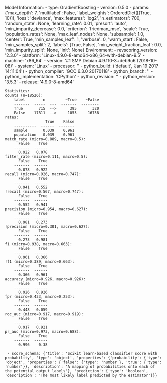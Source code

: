 Model Information:
	 - type: GradientBoosting
	 - version: 0.5.0
	 - params: {'max_depth': 7, 'multilabel': False, 'label_weights': OrderedDict([(True, 10)]), 'loss': 'deviance', 'max_features': 'log2', 'n_estimators': 700, 'random_state': None, 'learning_rate': 0.01, 'presort': 'auto', 'min_impurity_decrease': 0.0, 'criterion': 'friedman_mse', 'scale': True, 'population_rates': None, 'max_leaf_nodes': None, 'subsample': 1.0, 'center': True, 'min_samples_leaf': 1, 'verbose': 0, 'warm_start': False, 'min_samples_split': 2, 'labels': [True, False], 'min_weight_fraction_leaf': 0.0, 'min_impurity_split': None, 'init': None}
	Environment:
	 - revscoring_version: '2.3.0'
	 - platform: 'Linux-4.9.0-8-amd64-x86_64-with-debian-9.5'
	 - machine: 'x86_64'
	 - version: '#1 SMP Debian 4.9.110-3+deb9u6 (2018-10-08)'
	 - system: 'Linux'
	 - processor: ''
	 - python_build: ('default', 'Jan 19 2017 14:11:04')
	 - python_compiler: 'GCC 6.3.0 20170118'
	 - python_branch: ''
	 - python_implementation: 'CPython'
	 - python_revision: ''
	 - python_version: '3.5.3'
	 - release: '4.9.0-8-amd64'
	
	Statistics:
	counts (n=18526):
		label        n         ~True    ~False
		-------  -----  ---  -------  --------
		True       715  -->      395       320
		False    17811  -->     1053     16758
	rates:
		              True    False
		----------  ------  -------
		sample       0.039    0.961
		population   0.039    0.961
	match_rate (micro=0.889, macro=0.5):
		  False    True
		-------  ------
		  0.922   0.078
	filter_rate (micro=0.111, macro=0.5):
		  False    True
		-------  ------
		  0.078   0.922
	recall (micro=0.926, macro=0.747):
		  False    True
		-------  ------
		  0.941   0.552
	!recall (micro=0.567, macro=0.747):
		  False    True
		-------  ------
		  0.552   0.941
	precision (micro=0.954, macro=0.627):
		  False    True
		-------  ------
		  0.981   0.273
	!precision (micro=0.301, macro=0.627):
		  False    True
		-------  ------
		  0.273   0.981
	f1 (micro=0.938, macro=0.663):
		  False    True
		-------  ------
		  0.961   0.366
	!f1 (micro=0.389, macro=0.663):
		  False    True
		-------  ------
		  0.366   0.961
	accuracy (micro=0.926, macro=0.926):
		  False    True
		-------  ------
		  0.926   0.926
	fpr (micro=0.433, macro=0.253):
		  False    True
		-------  ------
		  0.448   0.059
	roc_auc (micro=0.917, macro=0.919):
		  False    True
		-------  ------
		  0.917   0.921
	pr_auc (micro=0.973, macro=0.688):
		  False    True
		-------  ------
		  0.996    0.38
	
	 - score_schema: {'title': 'Scikit learn-based classifier score with probability', 'type': 'object', 'properties': {'probability': {'type': 'object', 'properties': {'false': {'type': 'number'}, 'true': {'type': 'number'}}, 'description': 'A mapping of probabilities onto each of the potential output labels'}, 'prediction': {'type': 'boolean', 'description': 'The most likely label predicted by the estimator'}}}

